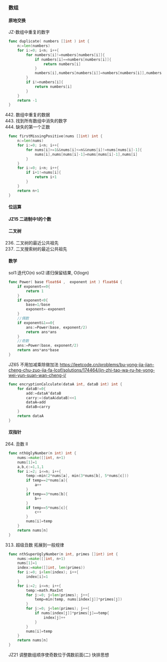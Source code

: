 ### 数组
#### 原地交换
JZ-数组中重复的数字
```go
func duplicate( numbers []int ) int {
    n:=len(numbers)
    for i:=0; i<n; i++{
        for numbers[i]!=numbers[numbers[i]]{
            if numbers[i]==numbers[numbers[i]]{
                return numbers[i]
            }
            numbers[i],numbers[numbers[i]]=numbers[numbers[i]],numbers[i]
        }
        if i!=numbers[i]{
            return numbers[i]
        }
    }
    return -1
}
```
442. 数组中重复的数据
448. 找到所有数组中消失的数字
41. 缺失的第一个正数
```go
func firstMissingPositive(nums []int) int {
    n:=len(nums)
    for i:=0; i<n; i++{
        for nums[i]>=1&&nums[i]<=n&&nums[i]!=nums[nums[i]-1]{
            nums[i],nums[nums[i]-1]=nums[nums[i]-1],nums[i]
        }
    }
    for i:=0; i<n; i++{
        if i+1!=nums[i]{
            return i+1
        }
    }
    return n+1
}
```

#### 位运算
#### JZ15 二进制中1的个数

#### 二叉树
236. 二叉树的最近公共祖先
235. 二叉搜索树的最近公共祖先

#### 数学
sol1:迭代O(n)
sol2:递归保留结果, O(logn)
```go
func Power( base float64 ,  exponent int ) float64 {
    if exponent==0{
        return 1
    }
    if exponent<0{
        base=1/base
        exponent=-exponent
    }
    //偶数
    if exponent&1==0{
        ans:=Power(base, exponent/2)
        return ans*ans
    }
    //奇数
    ans:=Power(base, exponent/2)
    return ans*ans*base
}
```
JZ65 不用加减乘除做加法
https://leetcode.cn/problems/bu-yong-jia-jian-cheng-chu-zuo-jia-fa-lcof/solutions/174464/jin-zhi-tao-wa-ru-he-yong-wei-yun-suan-wan-cheng-j/
```go
func encryptionCalculate(dataA int, dataB int) int {
    for dataB!=0{
        add:=dataA^dataB
        carry:=(dataA&dataB)<<1
        dataA=add
        dataB=carry
    }
    return dataA
}
```

#### 双指针
264. 丑数 II
```go
func nthUglyNumber(n int) int {
    nums:=make([]int, n+1)
    nums[1]=1
    a,b,c:=1,1,1
    for i:=2; i<=n; i++{
        temp:=min(2*nums[a], min(3*nums[b], 5*nums[c]))
        if temp==2*nums[a]{
            a++
        }
        if temp==3*nums[b]{
            b++
        }
        if temp==5*nums[c]{
            c++
        }
        nums[i]=temp
    }
    return nums[n]
}
```
313. 超级丑数
拓展到一般规律
```go
func nthSuperUglyNumber(n int, primes []int) int {
    nums:=make([]int, n+1)
    nums[1]=1
    index:=make([]int, len(primes))
    for i:=0; i<len(index); i++{
        index[i]=1
    }
    for i:=2; i<=n; i++{
        temp:=math.MaxInt
        for j:=0; j<len(primes); j++{
            temp=min(temp, nums[index[j]]*primes[j])
        }
        for j:=0; j<len(primes); j++{
            if nums[index[j]]*primes[j]==temp{
                index[j]++
            }
        }
        nums[i]=temp
    }
    return nums[n]
}
```
JZ21 调整数组顺序使奇数位于偶数前面(二)
快排思想
